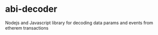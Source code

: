 # abi-decoder
Nodejs and Javascript library for decoding data params and events from etherem transactions
